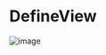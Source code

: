 # DefineView
![image](https://github.com/xiaocaifly/DefineView/blob/master/app/pic/CustomeViewGroup1.gif)
